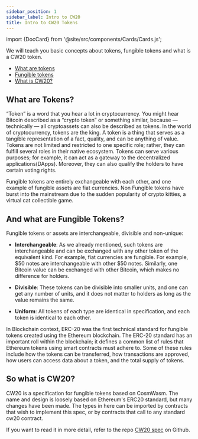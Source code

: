 ```yaml
---
sidebar_position: 1
sidebar_label: Intro to CW20
title: Intro to CW20 Tokens
---
```


import {DocCard} from '@site/src/components/Cards/Cards.js';

<DocCard>
  <p>
    We will teach you basic concepts about tokens, fungible tokens and what is a CW20 token.
  </p>
  <ul>
    <li><a href="#what-are-tokens">What are tokens</a></li>
    <li><a href="#and-what-about-fungible-tokens">Fungible tokens</a></li>
    <li><a href="#so-what-is-cw20">What is CW20?</a></li>
  </ul>
</DocCard>


## What are Tokens?
“Token” is a word that you hear a lot in cryptocurrency. You might hear Bitcoin described as a “crypto token” or something similar, because — technically — all cryptoassets can also be described as tokens. In the world of cryptocurrency, tokens are the king. A token is a thing that serves as a tangible representation of a fact, quality, and can be anything of value. Tokens are not limited and restricted to one specific role; rather, they can fulfill several roles in their native ecosystem. Tokens can serve various purposes; for example, it can act as a gateway to the decentralized applications(DApps). Moreover, they can also qualify the holders to have certain voting rights. 

Fungible tokens are entirely exchangeable with each other, and one example of fungible assets are fiat currencies. Non Fungible tokens have burst into the mainstream due to the sudden popularity of crypto kitties, a virtual cat collectible game. 

## And what are Fungible Tokens? 
Fungible tokens or assets are interchangeable, divisible and non-unique:

- **Interchangeable**:
    As we already mentioned, such tokens are interchangeable and can be exchanged with any other token of the equivalent kind. For example, fiat currencies are fungible. For example, $50 notes are interchangeable with other $50 notes. Similarly, one Bitcoin value can be exchanged with other Bitcoin, which makes no difference for holders.

- **Divisible**:
    These tokens can be divisible into smaller units, and one can get any number of units, and it does not matter to holders as long as the value remains the same.

- **Uniform**:
    All tokens of each type are identical in specification, and each token is identical to each other. 

In Blockchain context, ERC-20 was the first technical standard for fungible tokens created using the Ethereum blockchain. The ERC-20 standard has an important roll within the blockchain; it defines a common list of rules that Ethereum tokens using smart contracts must adhere to. Some of these rules include how the tokens can be transferred, how transactions are approved, how users can access data about a token, and the total supply of tokens.

## So what is CW20?

CW20 is a specification for fungible tokens based on CosmWasm. The name and design is loosely based on Ethereum's ERC20 standard, but many changes have been made. The types in here can be imported by contracts that wish to implement this spec, or by contracts that call to any standard cw20 contract.

If you want to read it in more detail, refer to the repo [CW20 spec][cw20-spec] on Github.

[cw20-spec]: https://github.com/CosmWasm/cw-plus/blob/main/packages/cw20/README.md